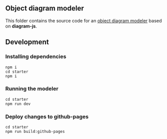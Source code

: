 ## Object diagram modeler

This folder contains the source code for an [object diagram modeler](https://timkraeuter.com/object-diagram-modeler/) based on **diagram-js**.

## Development

### Installing dependencies
```console
npm i
cd starter
npm i
```

### Running the modeler
```console
cd starter
npm run dev
```

### Deploy changes to github-pages
```console
cd starter
npm run build:github-pages
```